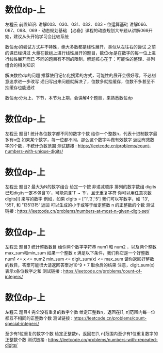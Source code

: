 <!-- Slide number: 1 -->
# 数位dp-上
左程云
前置知识:
讲解003、030、031、032、033 - 位运算基础
讲解066、067、068、069 - 动态规划基础
【必备】课程的动态规划大专题从讲解066开始，建议从头开始学习会比较系统

数位dp的尝试方式并不特殊，绝大多数都是线性展开，类似从左往右的尝试
之前的课已经讲过 大量在数组上进行线性展开的题目，数位dp是在数字的每一位上进行线性展开而已
不同的题目有不同的限制，解题核心在于：可能性的整理、排列组合的相关知识

解决数位dp的问题 推荐使用记忆化搜索的方式，可能性的展开会很好写，不必刻意追求进一步改写
递归写出来问题就解决了，位数多就挂缓存，位数不多甚至不挂缓存也能通过

数位dp分为上、下节，本节为上期，会讲解4个题目，来熟悉数位dp

<!-- Slide number: 2 -->
# 数位dp-上
左程云
题目1
统计各位数字都不同的数字个数
给你一个整数n，代表十进制数字最多有n位
如果某个数字，每一位都不同，那么这个数字叫做有效数字
返回有效数字的个数，不统计负数范围
测试链接 : https://leetcode.cn/problems/count-numbers-with-unique-digits/

<!-- Slide number: 3 -->
# 数位dp-上
左程云
题目2
最大为N的数字组合
给定一个按 非递减顺序 排列的数字数组 digits
已知digits一定不包含'0'，可能包含'1' ~ '9'，且无重复字符
你可以用任意次数 digits[i] 来写的数字
例如，如果 digits = ['1','3','5']
我们可以写数字，如 '13', '551', 和 '1351315'
返回 可以生成的小于或等于给定整数 n 的正整数的个数
测试链接 : https://leetcode.cn/problems/numbers-at-most-n-given-digit-set/

<!-- Slide number: 4 -->
# 数位dp-上
左程云
题目3
统计整数数目
给你两个数字字符串 num1 和 num2 ，以及两个整数max_sum和min_sum
如果一个整数 x 满足以下条件，我们称它是一个好整数
num1 <= x <= num2
min_sum <= digit_sum(x) <= max_sum
请你返回好整数的数目，答案可能很大请返回答案对10^9 + 7 取余后的结果
注意，digit_sum(x)表示x各位数字之和
测试链接 : https://leetcode.cn/problems/count-of-integers/

<!-- Slide number: 5 -->
# 数位dp-上
左程云
题目4
完全没有重复的数字个数
给定正整数n，返回在[1, n]范围内每一位都互不相同的正整数个数
测试链接 : https://leetcode.cn/problems/count-special-integers/

至少有1位重复的数字个数
给定正整数n，返回在[1, n]范围内至少有1位重复数字的正整数个数
测试链接 : https://leetcode.cn/problems/numbers-with-repeated-digits/